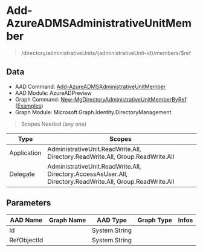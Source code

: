 # Add-AzureADMSAdministrativeUnitMember

> /directory/administrativeUnits/{administrativeUnit-id}/members/$ref

## Data

+ AAD Command: [Add-AzureADMSAdministrativeUnitMember](https://docs.microsoft.com/en-us/powershell/module/AzureADPreview/Add-AzureADMSAdministrativeUnitMember)
+ AAD Module: AzureADPreview
+ Graph Command: [New-MgDirectoryAdministrativeUnitMemberByRef](https://docs.microsoft.com/en-us/powershell/module/Microsoft.Graph.Identity.DirectoryManagement/New-MgDirectoryAdministrativeUnitMemberByRef) ([Examples](https://github.com/orgs/msgraph/discussions?discussions_q=New-MgDirectoryAdministrativeUnitMemberByRef))
+ Graph Module: Microsoft.Graph.Identity.DirectoryManagement

> Scopes Needed (any one)

|Type|Scopes|
|---|---|
|Application|AdministrativeUnit.ReadWrite.All, Directory.ReadWrite.All, Group.ReadWrite.All|
|Delegate|AdministrativeUnit.ReadWrite.All, Directory.AccessAsUser.All, Directory.ReadWrite.All, Group.ReadWrite.All|

## Parameters

|AAD Name|Graph Name|AAD Type|Graph Type|Infos|
|---|---|---|---|---|
|Id||System.String|||
|RefObjectId||System.String|||

